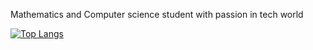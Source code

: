 Mathematics and Computer science student with passion in tech world




[![Top Langs](https://github-readme-stats.vercel.app/api/top-langs/?username=HackEzra&layout=compact)](https://github.com/HackEzra)





